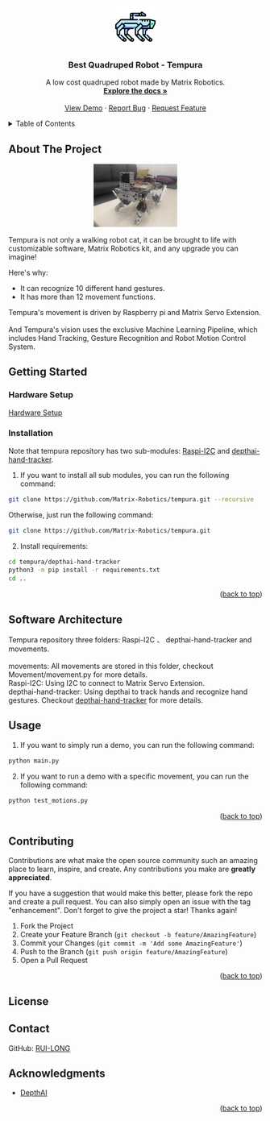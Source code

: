 <div id="top"></div>

<!-- PROJECT LOGO -->
<br />
<div align="center">
  <img src="images/tempura.png" alt="Logo" width="80" height="80">

  <h3 align="center">Best Quadruped Robot - Tempura</h3>

  <p align="center">
    A low cost quadruped robot made by Matrix Robotics.
    <br />
    <a href="https://github.com/Matrix-Robotics/tempura"><strong>Explore the docs »</strong></a>
    <br />
    <br />
    <a href="https://youtu.be/q66Qkyj64FU">View Demo</a>
    ·
    <a href="https://github.com/Matrix-Robotics/tempura/issues">Report Bug</a>
    ·
    <a href="https://github.com/Matrix-Robotics/tempura/issues">Request Feature</a>
  </p>
</div>



<!-- TABLE OF CONTENTS -->
<details>
  <summary>Table of Contents</summary>
  <ol>
    <li>
      <a href="#about-the-project">About The Project</a>
    </li>
    <li>
      <a href="#getting-started">Getting Started</a>
      <ul>
        <li><a href="#installation">Installation</a></li>
      </ul>
    </li>
    <li><a href="#usage">Usage</a></li>
    <li><a href="#contributing">Contributing</a></li>
    <li><a href="#license">License</a></li>
    <li><a href="#contact">Contact</a></li>
    <li><a href="#acknowledgments">Acknowledgments</a></li>
  </ol>
</details>

<!-- ABOUT THE PROJECT -->
## About The Project
<p align="center">
<img src="images/product_photo1.png" alt="product_photo1"  width="33%">
<p>
Tempura is not only a walking robot cat, it can be brought to life with customizable software, Matrix Robotics kit, and any upgrade you can imagine! ​<br>

Here's why:
* It can recognize 10 different hand gestures. ​
* It has more than 12 movement functions. ​

Tempura's movement is driven by Raspberry pi and Matrix Servo Extension. ​<br>
And Tempura's vision uses the exclusive Machine Learning Pipeline, which includes Hand Tracking, Gesture Recognition and Robot Motion Control System.​

<!-- GETTING STARTED -->
## Getting Started

### Hardware Setup
[Hardware Setup](./Hardware.md)

### Installation

Note that tempura repository has two sub-modules: [Raspi-I2C](https://github.com/Matrix-Robotics/Raspi_I2C) and [depthai-hand-tracker](https://github.com/Matrix-Robotics/depthai_hand_tracker).

1. If you want to install all sub modules, you can run the following command:
  ```sh
  git clone https://github.com/Matrix-Robotics/tempura.git --recursive
  ```
  Otherwise, just run the following command:
  ```sh
  git clone https://github.com/Matrix-Robotics/tempura.git
  ```

2. Install requirements:
  ```sh
  cd tempura/depthai-hand-tracker
  python3 -m pip install -r requirements.txt
  cd ..
  ```
<p align="right">(<a href="#top">back to top</a>)</p>

## Software Architecture

Tempura repository three folders: Raspi-I2C 、 depthai-hand-tracker and movements. <br><br>
movements: All movements are stored in this folder, checkout Movement/movement.py for more details. <br>
Raspi-I2C: Using I2C to connect to Matrix Servo Extension. <br>
depthai-hand-tracker: Using depthai to track hands and recognize hand gestures. Checkout [depthai-hand-tracker](./https://github.com/Matrix-Robotics/depthai_hand_tracker) for more details. <br>

<!-- USAGE EXAMPLES -->
## Usage

1. If you want to simply run a demo, you can run the following command:
  ```sh
  python main.py
  ```

2. If you want to run a demo with a specific movement, you can run the following command:
  ```sh
  python test_motions.py
  ```

<p align="right">(<a href="#top">back to top</a>)</p>

<!-- CONTRIBUTING -->
## Contributing

Contributions are what make the open source community such an amazing place to learn, inspire, and create. Any contributions you make are **greatly appreciated**.

If you have a suggestion that would make this better, please fork the repo and create a pull request. You can also simply open an issue with the tag "enhancement".
Don't forget to give the project a star! Thanks again!

1. Fork the Project
2. Create your Feature Branch (`git checkout -b feature/AmazingFeature`)
3. Commit your Changes (`git commit -m 'Add some AmazingFeature'`)
4. Push to the Branch (`git push origin feature/AmazingFeature`)
5. Open a Pull Request

<p align="right">(<a href="#top">back to top</a>)</p>

<!-- LICENSE -->
## License

<!-- CONTACT -->
## Contact

GitHub: [RUI-LONG](https://github.com/RUI-LONG)

<!-- ACKNOWLEDGMENTS -->
## Acknowledgments

* [DepthAI](https://docs.luxonis.com/en/latest/)

<p align="right">(<a href="#top">back to top</a>)</p>

